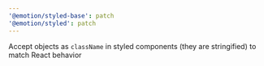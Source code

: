 ```yaml
---
'@emotion/styled-base': patch
'@emotion/styled': patch
---
```


Accept objects as `className` in styled components (they are stringified) to match React behavior

